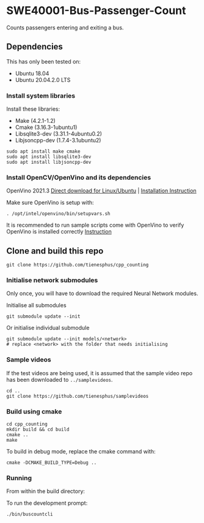 # SWE40001-Bus-Passenger-Count

Counts passengers entering and exiting a bus.

## Dependencies

This has only been tested on:
- Ubuntu 18.04
- Ubuntu 20.04.2.0 LTS

### Install system libraries
Install these libraries:
- Make (4.2.1-1.2)
- Cmake (3.16.3-1ubuntu1)
- Libsqlite3-dev (3.31.1-4ubuntu0.2)
- Libjsoncpp-dev (1.7.4-3.1ubuntu2)
```
sudo apt install make cmake
sudo apt install libsqlite3-dev
sudo apt install libjsoncpp-dev
```

### Install OpenCV/OpenVino and its dependencies
OpenVino 2021.3 [Direct download for Linux/Ubuntu](https://registrationcenter-download.intel.com/akdlm/irc_nas/17662/l_openvino_toolkit_p_2021.3.394.tgz) | [Installation Instruction](https://docs.openvinotoolkit.org/2021.3/openvino_docs_install_guides_installing_openvino_linux.html)

Make sure OpenVino is setup with:
```
. /opt/intel/openvino/bin/setupvars.sh 
```

It is recommended to run sample scripts come with OpenVino to verify OpenVino is installed correctly [Instruction](https://docs.openvinotoolkit.org/2021.3/openvino_docs_get_started_get_started_linux.html)

## Clone and build this repo
```
git clone https://github.com/tienesphus/cpp_counting
```
### Initialise network submodules
Only once, you will have to download the required Neural Network modules.

Initialise all submodules

```
git submodule update --init
```

Or initialise individual submodule
```
git submodule update --init models/<network>
# replace <network> with the folder that needs initialising
```
### Sample videos
If the test videos are being used, it is assumed that the sample video repo has been downloaded to `../samplevideos`.
```
cd ..
git clone https://github.com/tienesphus/samplevideos
```

### Build using cmake
```
cd cpp_counting
mkdir build && cd build
cmake ..
make
```

To build in debug mode, replace the cmake command with:
```
cmake -DCMAKE_BUILD_TYPE=Debug ..
```

### Running
From within the build directory:

To run the development prompt:
```
./bin/buscountcli
```



